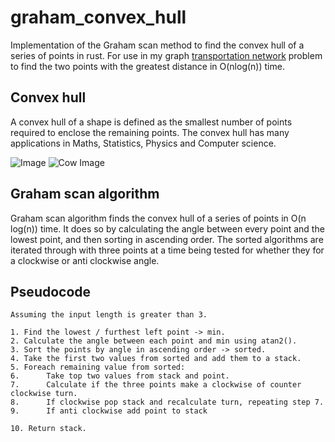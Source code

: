 # graham_convex_hull

Implementation of the Graham scan method to find the convex hull of a series of points in rust. For use in my graph [transportation network](https://github.com/TimothyMakkison/transportation_network) problem to find the two points with the greatest distance in O(nlog(n)) time. 

## Convex hull
A convex hull of a shape is defined as the smallest number of points required to enclose the remaining points. 
The convex hull has many applications in Maths, Statistics, Physics and Computer science.

![Image](https://miro.medium.com/max/677/1*F4IUmOJbbLMJiTgHxpoc7Q.png)
![Cow Image](https://www.wolfram.com/mathematica/new-in-10/data-and-mesh-regions/HTMLImages.en/convex-hulls/O_12.png)

## Graham scan algorithm
Graham scan algorithm finds the convex hull of a series of points in O(n log(n)) time. It does so by calculating the angle between every point and the lowest point, 
and then sorting in ascending order. The sorted algorithms are iterated through with three points at a time being tested for whether they for a clockwise or anti clockwise angle.

## Pseudocode
```
Assuming the input length is greater than 3.

1. Find the lowest / furthest left point -> min.
2. Calculate the angle between each point and min using atan2().
3. Sort the points by angle in ascending order -> sorted.
4. Take the first two values from sorted and add them to a stack.
5. Foreach remaining value from sorted: 
6.      Take top two values from stack and point. 
7.      Calculate if the three points make a clockwise of counter clockwise turn.
8.      If clockwise pop stack and recalculate turn, repeating step 7.
9.      If anti clockwise add point to stack

10. Return stack.
```
